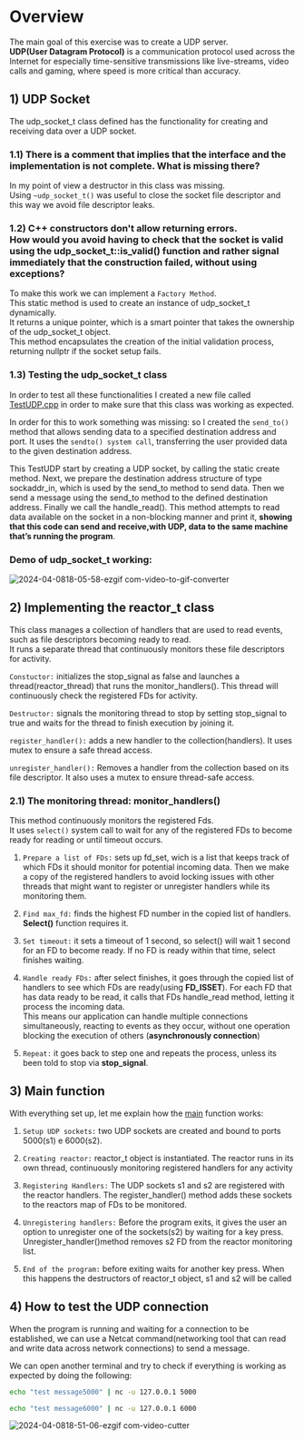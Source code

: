 # Overview

The main goal of this exercise was to create a UDP server.<br />
**UDP(User Datagram Protocol)** is a communication protocol used across the Internet for especially time-sensitive transmissions like live-streams, video calls and gaming, where speed is more critical than accuracy.

## 1) UDP Socket

The udp_socket_t class defined has the functionality for creating and receiving data over a UDP socket.

### 1.1) There is a comment that implies that the interface and the implementation is not complete. What is missing there?

In my point of view a destructor in this class was missing.<br />
Using `~udp_socket_t()` was useful to close the socket file descriptor and this way we avoid file descriptor leaks.

### 1.2) C++ constructors don't allow returning errors.<br />How would you avoid having to check that the socket is valid using the udp_socket_t::is_valid() function and rather signal immediately that the construction failed, without using exceptions?

To make this work we can implement a `Factory Method`.<br />This static method is used to create an instance of udp_socket_t dynamically.<br />It returns a unique pointer, which is a smart pointer that takes the ownership of the udp_socket_t object.<br />
This method encapsulates the creation of the initial validation process, returning nullptr if the socket setup fails.

### 1.3) Testing the udp_socket_t class

In order to test all these functionalities I created a new file called [TestUDP.cpp](https://github.com/RafaSoares1/bisect/blob/main/cpp-challenge-main/demo/TestUDP.cpp) in order to make sure that this class was working as expected.

In order for this to work something was missing: so I created the `send_to()` method that allows sending data to a specified destination address and port. It uses the `sendto() system call`, transferring the user provided data to the given destination address.

This TestUDP start by creating a UDP socket, by calling the static create method.
Next, we prepare the destination address structure of type sockaddr_in, which is used by the send_to method to send data. 
Then we send a message using the send_to method to the defined destination address.
Finally we call the handle_read(). This method attempts to read data available on the socket in a non-blocking manner and print it, **showing that this code can send and receive,with UDP, data to the same machine that’s running the program**. 

### Demo of udp_socket_t working:

![2024-04-0818-05-58-ezgif com-video-to-gif-converter](https://github.com/RafaSoares1/bisect/assets/103336451/126deead-c751-44a2-a73d-54041ef869a2)

## 2) Implementing the reactor_t class
This class manages a collection of handlers that are used to read events, such as file descriptors becoming ready to read.<br />
It runs a separate thread that continuously monitors these file descriptors for activity.

`Constuctor:` initializes the stop_signal as false and launches a thread(reactor_thread) that runs the monitor_handlers(). This thread will continuously check the registered FDs for activity.

`Destructor:` signals the monitoring thread to stop by setting stop_signal to true and waits for the thread to finish execution by joining it.

`register_handler():` adds a new handler to the collection(handlers). It uses mutex to ensure a safe thread access.

`unregister_handler():` Removes a handler from the collection based on its file descriptor. It also uses a mutex to ensure thread-safe access.

### 2.1) The monitoring thread: monitor_handlers()
This method continuously monitors the registered Fds.<br />It uses `select()` system call to wait for any of the registered FDs to become ready for reading or until timeout occurs.

1. `Prepare a list of FDs:` sets up fd_set, wich is a list that keeps track of which FDs it should monitor for potential incoming data. Then we make a copy of the registered handlers to avoid locking issues with other threads that might want to register or unregister handlers while its monitoring them.

2. `Find max_fd:` finds the highest FD number in the copied list of handlers. **Select()** function requires it.

3. `Set timeout:` it sets a timeout of 1 second, so select() will wait 1 second for an FD to become ready. If no FD is ready within that time, select finishes waiting.

4. `Handle ready FDs:` after select finishes, it goes through the copied list of handlers to see which FDs are ready(using **FD_ISSET**). For each FD that has data ready to be read, it calls that FDs handle_read method, letting it process the incoming data.<br />
This means our application can handle multiple connections simultaneously, reacting to events as they occur, without one operation blocking the execution of others (**asynchronously connection**)

5. `Repeat:` it goes back to step one and repeats the process, unless its been told to stop via **stop_signal**.

## 3) Main function
With everything set up, let me explain how the [main](https://github.com/RafaSoares1/bisect/blob/main/cpp-challenge-main/demo/main.cpp) function works:

1. `Setup UDP sockets:` two UDP sockets are created and bound to ports 5000(s1) e 6000(s2).

2. `Creating reactor:` reactor_t object is instantiated. The reactor runs in its own thread, continuously monitoring registered handlers for any activity

3. `Registering Handlers:` The UDP sockets s1 and s2 are registered with the reactor handlers. The register_handler() method adds these sockets to the reactors map of FDs to be monitored.

4. `Unregistering handlers:` Before the program exits, it gives the user an option to unregister one of the sockets(s2) by waiting for a key press. Unregister_handler()method removes s2 FD from the reactor monitoring list.

5. `End of the program:` before exiting waits for another key press. When this happens the destructors of reactor_t object, s1 and s2 will be called

## 4) How to test the UDP connection

When the program is running and waiting for a connection to be established, we can use a Netcat command(networking tool that can read and write data across network connections) to send a message.

We can open another terminal and try to check if everything is working as expected by doing the following:

```sh
echo "test message5000" | nc -u 127.0.0.1 5000
```
```sh
echo "test message6000" | nc -u 127.0.0.1 6000
```

![2024-04-0818-51-06-ezgif com-video-cutter](https://github.com/RafaSoares1/udp/assets/103336451/fde04724-db69-4e1e-a0c9-09bf385b1297)

